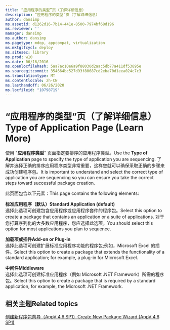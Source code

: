 ```yaml
---
title: “应用程序的类型”页（了解详细信息）
description: “应用程序的类型”页（了解详细信息）
author: dansimp
ms.assetid: d1262d16-7b14-441e-8500-7974bf68d196
ms.reviewer: ''
manager: dansimp
ms.author: dansimp
ms.pagetype: mdop, appcompat, virtualization
ms.mktglfcycl: deploy
ms.sitesec: library
ms.prod: w10
ms.date: 06/16/2016
ms.openlocfilehash: 5aa7ac10e6a9f88030d2aac5db77a411df53895e
ms.sourcegitcommit: 354664bc527d93f80687cd2eba70d1eea024c7c3
ms.translationtype: MT
ms.contentlocale: zh-CN
ms.lasthandoff: 06/26/2020
ms.locfileid: "10798719"
---
```

# <span data-ttu-id="0a341-103">“应用程序的类型”页（了解详细信息）</span><span class="sxs-lookup"><span data-stu-id="0a341-103">Type of Application Page (Learn More)</span></span>


<span data-ttu-id="0a341-104">使用 "**应用程序类型**" 页面指定要排序的应用程序类型。</span><span class="sxs-lookup"><span data-stu-id="0a341-104">Use the **Type of Application** page to specify the type of application you are sequencing.</span></span> <span data-ttu-id="0a341-105">了解并选择正确的排序应用程序类型非常重要，这样您就可以确保采取正确的步骤来成功创建程序包。</span><span class="sxs-lookup"><span data-stu-id="0a341-105">It is important to understand and select the correct type of application you are sequencing so you can ensure you take the correct steps toward successful package creation.</span></span>

<span data-ttu-id="0a341-106">此页面包含以下元素：</span><span class="sxs-lookup"><span data-stu-id="0a341-106">This page contains the following elements:</span></span>

<a href="" id="standard-application--default-"></a>**<span data-ttu-id="0a341-107">标准应用程序（默认）</span><span class="sxs-lookup"><span data-stu-id="0a341-107">Standard Application (default)</span></span>**  
<span data-ttu-id="0a341-108">选择此选项可创建包含应用程序或应用程序套件的程序包。</span><span class="sxs-lookup"><span data-stu-id="0a341-108">Select this option to create a package that contains an application or a suite of applications.</span></span> <span data-ttu-id="0a341-109">对于您打算序列化的大多数应用程序，您应选择此选项。</span><span class="sxs-lookup"><span data-stu-id="0a341-109">You should select this option for most applications you plan to sequence.</span></span>

<a href="" id="add-on-or-plug-in"></a>**<span data-ttu-id="0a341-110">加载项或插件</span><span class="sxs-lookup"><span data-stu-id="0a341-110">Add-on or Plug-in</span></span>**  
<span data-ttu-id="0a341-111">选择此选项可创建扩展标准应用程序功能的程序包;例如，Microsoft Excel 的插件。</span><span class="sxs-lookup"><span data-stu-id="0a341-111">Select this option to create a package that extends the functionality of a standard application; for example, a plug-in for Microsoft Excel.</span></span>

<a href="" id="middleware"></a>**<span data-ttu-id="0a341-112">中间件</span><span class="sxs-lookup"><span data-stu-id="0a341-112">Middleware</span></span>**  
<span data-ttu-id="0a341-113">选择此选项可创建标准应用程序（例如 Microsoft .NET Framework）所需的程序包。</span><span class="sxs-lookup"><span data-stu-id="0a341-113">Select this option to create a package that is required by a standard application, for example, the Microsoft .NET Framework.</span></span>

## <span data-ttu-id="0a341-114">相关主题</span><span class="sxs-lookup"><span data-stu-id="0a341-114">Related topics</span></span>


[<span data-ttu-id="0a341-115">创建新程序包向导（AppV 4.6 SP1）</span><span class="sxs-lookup"><span data-stu-id="0a341-115">Create New Package Wizard (AppV 4.6 SP1)</span></span>](create-new-package-wizard---appv-46-sp1-.md)

 

 






